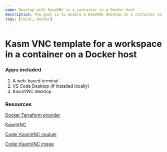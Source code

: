 ```yaml
---
name: Develop with KasmVNC in a container in a Docker host
description: The goal is to enable a KasmVNC desktop in a container on a Docker host
tags: [local, docker]
---
```


# Kasm VNC template for a workspace in a container on a Docker host

### Apps included

1. A web-based terminal
1. VS Code Desktop (if installed locally)
1. KasmVNC desktop

### Resources

[Docker Terraform provider](https://registry.terraform.io/providers/kreuzwerker/docker/latest/docs)

[KasmVNC](https://kasmweb.com/kasmvnc)

[Coder KasmVNC module](https://registry.coder.com/modules/kasmvnc)

[Coder KasmVNC image](https://hub.docker.com/r/codercom/enterprise-desktop/)
